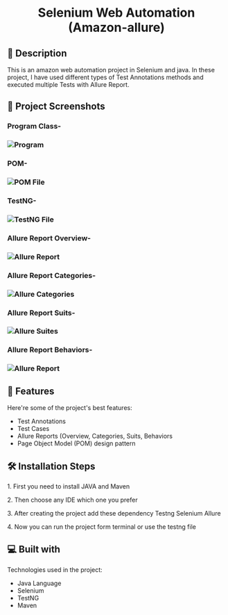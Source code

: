 <h1 id="title" align="center">Selenium Web Automation (Amazon-allure)</h1>

 <!--<p align="center"><img src="https://socialify.git.ci/shantokumarsaha123/Web-Automation-Selenium-java-amazon/image?forks=1&amp;issues=1&amp;language=1&amp;name=1&amp;owner=1&amp;pulls=1&amp;stargazers=1&amp;theme=Light" alt="project-image"></p> -->


<h2>📝 Description</h2> 
This is an amazon web automation project in Selenium and java. In these project, I have used different types of Test Annotations methods and executed multiple Tests with Allure Report. </p>

<h2>📸 Project Screenshots</h2>



<h3> Program Class- <h3>

![Program](https://github.com/shantokumarsaha123/Selenium-Java-WebAutomation-Testing-Amazon/assets/122052172/8fa49c86-d3c4-434e-9ce9-8f99a1194433)



<h3> POM- <h3>

![POM File](https://github.com/shantokumarsaha123/Selenium-Java-WebAutomation-Testing-Amazon/assets/122052172/4287d5f8-e473-485d-bd38-f9dd63b72bd3)

<h3> TestNG- <h3>

 ![TestNG File](https://github.com/shantokumarsaha123/Selenium-Java-WebAutomation-Testing-Amazon/assets/122052172/7af8e30d-5ed9-4d9e-9f6e-a9b96dfad246)


<h3> Allure Report Overview- <h3>

![Allure Report](https://github.com/shantokumarsaha123/Selenium-Java-WebAutomation-Testing-Amazon/assets/122052172/6e4b4704-5554-49d0-855f-5174c89b645d)


<h3> Allure Report Categories- <h3>

![Allure Categories](https://github.com/shantokumarsaha123/Selenium-Java-WebAutomation-Testing-Amazon/assets/122052172/fba0849d-4072-439d-b939-38c5c942f554)


<h3> Allure Report Suits- <h3>

![Allure Suites](https://github.com/shantokumarsaha123/Selenium-Java-WebAutomation-Testing-Amazon/assets/122052172/0f50dd71-2568-4e71-a826-a026acff8a5b)


<h3> Allure Report Behaviors- <h3>

![Allure Report](https://github.com/shantokumarsaha123/Selenium-Java-WebAutomation-Testing-Amazon/assets/122052172/6e4b4704-5554-49d0-855f-5174c89b645d)



<h2>🚀 Features</h2>

Here're some of the project's best features:

*    Test Annotations
*    Test Cases
*    Allure Reports (Overview, Categories, Suits, Behaviors
*    Page Object Model (POM) design pattern

<h2>🛠️ Installation Steps</h2>

<p>1. First you need to install JAVA and Maven</p>

<p>2. Then choose any IDE which one you prefer</p>

<p>3. After creating the project add these dependency Testng Selenium Allure</p>

<p>4. Now you can run the project form terminal or use the testng file</p>

  
  
<h2>💻 Built with</h2>

Technologies used in the project:

*   Java Language
*   Selenium
*   TestNG
*   Maven
